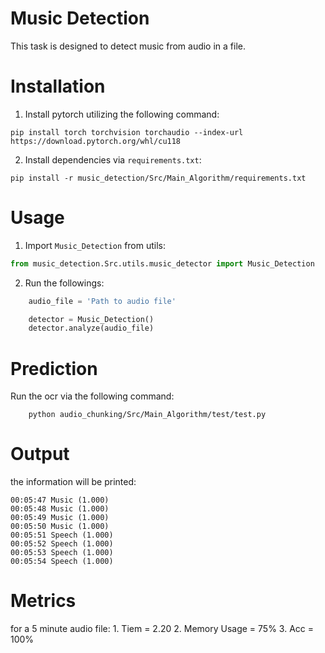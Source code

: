 # Music Detection
This task is designed to detect music from audio in a file.

# Installation
1. Install pytorch utilizing the following command:
```shell script
pip install torch torchvision torchaudio --index-url https://download.pytorch.org/whl/cu118
```

2. Install dependencies via `requirements.txt`:
```shell script
pip install -r music_detection/Src/Main_Algorithm/requirements.txt
```

# Usage
1. Import `Music_Detection` from utils:

```python
from music_detection.Src.utils.music_detector import Music_Detection
```

2. Run the followings:
```python
    audio_file = 'Path to audio file'

    detector = Music_Detection()
    detector.analyze(audio_file)

```

# Prediction
Run the ocr via the following command:
```shell script
    python audio_chunking/Src/Main_Algorithm/test/test.py
```

# Output
the information will be printed:
```shell
00:05:47 Music (1.000)                                                                                                 
00:05:48 Music (1.000)                                                                                                 
00:05:49 Music (1.000)                                                                                                 
00:05:50 Music (1.000)                                                                                                 
00:05:51 Speech (1.000)                                                                                                 
00:05:52 Speech (1.000)                                                                                                 
00:05:53 Speech (1.000)                                                                                                 
00:05:54 Speech (1.000)
```

# Metrics
for a 5 minute audio file:
    1. Tiem = 2.20
    2. Memory Usage = 75%
    3. Acc = 100%